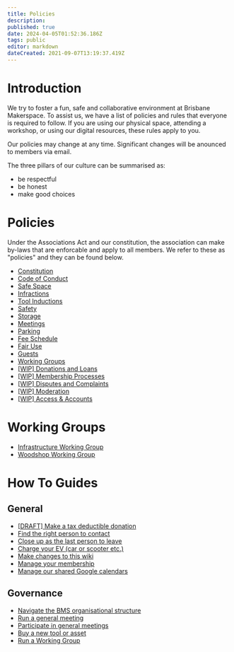 ```yaml
---
title: Policies
description: 
published: true
date: 2024-04-05T01:52:36.186Z
tags: public
editor: markdown
dateCreated: 2021-09-07T13:19:37.419Z
---
```


# Introduction
We try to foster a fun, safe and collaborative environment at Brisbane Makerspace. To assist us, we have a list of policies and rules that everyone is required to follow. If you are using our physical space, attending a workshop, or using our digital resources, these rules apply to you.

Our policies may change at any time. Significant changes will be anounced to members via email.

The three pillars of our culture can be summarised as:
* be respectful
* be honest
* make good choices

# Policies
Under the Associations Act and our constitution, the association can make by-laws that are enforcable and apply to all members. We refer to these as "policies" and they can be found below.
- [Constitution](/constitution)
- [Code of Conduct](/bylaws/coc)
- [Safe Space](/bylaws/safespace)
- [Infractions](/bylaws/infractions)
- [Tool Inductions](/bylaws/inductions)
- [Safety](/bylaws/safety)
- [Storage](/bylaws/storage)
- [Meetings](/bylaws/meetings)
- [Parking](/bylaws/parking)
- [Fee Schedule](/bylaws/fees)
- [Fair Use](/bylaws/fair-use)
- [Guests](/bylaws/guests)
- [Working Groups](/bylaws/working-groups)
- [[WIP] Donations and Loans](/bylaws/donations)
- [[WIP] Membership Processes](/bylaws/membership-processes)
- [[WIP] Disputes and Complaints](/bylaws/disputes)
- [[WIP] Moderation](/bylaws/moderation)
- [[WIP] Access & Accounts](/bylaws/access)

# Working Groups
- [Infrastructure Working Group](/bylaws/wg-infrastructure)
- [Woodshop Working Group](/bylaws/wg-woodshop)


# How To Guides
## General
- [[DRAFT] Make a tax deductible donation](/howto/dgr-donation)
- [Find the right person to contact](/howto/find-someone)
- [Close up as the last person to leave](/howto/closeup)
- [Charge your EV (car or scooter etc.)](/howto/charge-an-ev)
- [Make changes to this wiki](/howto/make-wiki-changes)
- [Manage your membership](/howto/manage-membership)
- [Manage our shared Google calendars](/howto/manage-shared-google-calendars)

## Governance
- [Navigate the BMS organisational structure](/howto/org-structure)
- [Run a general meeting](/howto/run-general-meeting)
- [Participate in general meetings](/howto/general-meetings)
- [Buy a new tool or asset](/howto/buy-something)
- [Run a Working Group](/howto/run-working-groups)